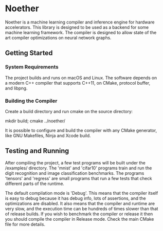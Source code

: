 # Noether

Noether is a machine learning compiler and inference engine for hardware
accelerators. This library is designed to be used as a backend for some machine
learning framework. The compiler is designed to allow state of the art compiler
optimizations on neural network graphs.

## Getting Started

### System Requirements

The project builds and runs on macOS and Linux. The software depends on a modern
C++ compiler that supports C++11, on CMake, protocol buffer, and libpng.

### Building the Compiler

Create a build directory and run cmake on the source directory:

  mkdir build; cmake ../noether/

It is possible to configure and build the compiler with any CMake generator,
like GNU Makefiles, Ninja and Xcode build.

## Testing and Running

After compiling the project, a few test programs will be built under the
/examples/ directory. The 'mnist' and 'cifar10' programs train and run the digit
recognition and image classification benchmarks. The programs 'tensors' and
'regress' are small programs that run a few tests that check different parts of
the runtime.

The default compilation mode is 'Debug'. This means that the compiler itself is
easy to debug because it has debug info, lots of assertions, and the
optimizations are disabled. It also means that the compiler and runtime are very
slow, and the execution time can be hundreds of times slower than that of
release builds.  If you wish to benchmark the compiler or release it then you
should compile the compiler in Release mode. Check the main CMake file for more
details.

